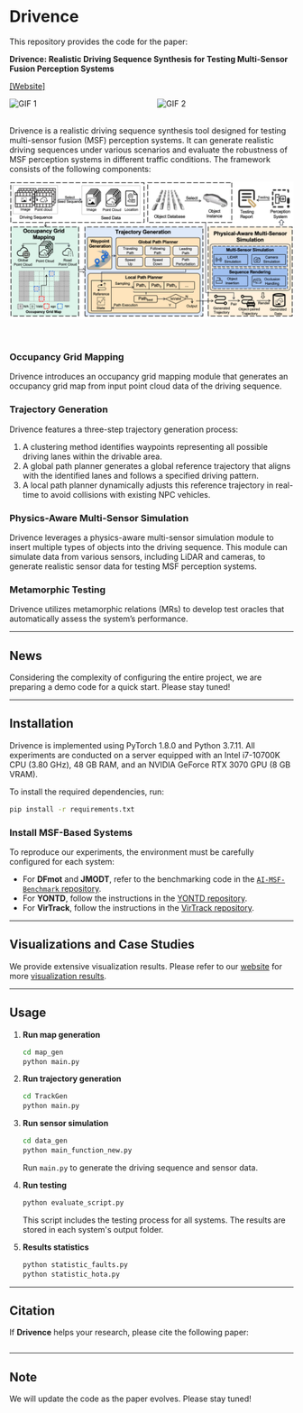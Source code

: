 # Drivence

This repository provides the code for the paper:

**Drivence: Realistic Driving Sequence Synthesis for Testing Multi-Sensor Fusion Perception Systems**

[[Website]](https://sites.google.com/view/drivence)

[//]: # (![]&#40;https://github.com/853108389/drivence_test/blob/main/src/0_110_pic_labels_gen_virmot.gif&#41;  )

[//]: # (![]&#40;https://github.com/853108389/drivence_test/blob/main/src/0_110_pc_labels_gen_virmot.gif&#41;)

<div style="display: flex; justify-content: space-between;">
  <img src="https://github.com/853108389/drivence_test/blob/main/src/0_110_pic_labels_gen_virmot.gif" alt="GIF 1" width="48%">
  <img src="https://github.com/853108389/drivence_test/blob/main/src/0_110_pc_labels_gen_virmot.gif" alt="GIF 2" width="48%">
</div>

<br>

Drivence is a realistic driving sequence synthesis tool designed for testing multi-sensor fusion (MSF) perception systems. It can generate realistic driving sequences under various scenarios and evaluate the robustness of MSF perception systems in different traffic conditions. The framework consists of the following components:

![](https://github.com/853108389/drivence_test/blob/main/src/workflow.png)

<br>

### **Occupancy Grid Mapping**  
Drivence introduces an occupancy grid mapping module that generates an occupancy grid map from input point cloud data of the driving sequence.

### **Trajectory Generation**  
Drivence features a three-step trajectory generation process:  
1. A clustering method identifies waypoints representing all possible driving lanes within the drivable area.  
2. A global path planner generates a global reference trajectory that aligns with the identified lanes and follows a specified driving pattern.  
3. A local path planner dynamically adjusts this reference trajectory in real-time to avoid collisions with existing NPC vehicles.

### **Physics-Aware Multi-Sensor Simulation**  
Drivence leverages a physics-aware multi-sensor simulation module to insert multiple types of objects into the driving sequence. This module can simulate data from various sensors, including LiDAR and cameras, to generate realistic sensor data for testing MSF perception systems.

### **Metamorphic Testing**  
Drivence utilizes metamorphic relations (MRs) to develop test oracles that automatically assess the system’s performance.

---

## **News**  
Considering the complexity of configuring the entire project, we are preparing a demo code for a quick start. Please stay tuned!

---

## **Installation**

Drivence is implemented using PyTorch 1.8.0 and Python 3.7.11. All experiments are conducted on a server equipped with an Intel i7-10700K CPU (3.80 GHz), 48 GB RAM, and an NVIDIA GeForce RTX 3070 GPU (8 GB VRAM).

To install the required dependencies, run:

```bash
pip install -r requirements.txt
```

### **Install MSF-Based Systems**

To reproduce our experiments, the environment must be carefully configured for each system:  
- For **DFmot** and **JMODT**, refer to the benchmarking code in the [`AI-MSF-Benchmark` repository](https://sites.google.com/view/ai-msf-benchmark/benchmark).  
- For **YONTD**, follow the instructions in the [YONTD repository](https://github.com/wangxiyang2022/YONTD-MOT).  
- For **VirTrack**, follow the instructions in the [VirTrack repository](https://github.com/hailanyi/3D-Multi-Object-Tracker).

---

## **Visualizations and Case Studies**  

We provide extensive visualization results. Please refer to our [website](https://sites.google.com/view/drivence/experiment/faults-visualization) for more [visualization results](https://sites.google.com/view/drivence/data-visualization).

---

## **Usage**

1. **Run map generation**  
    ```bash
    cd map_gen
    python main.py
    ```

2. **Run trajectory generation**  
    ```bash
    cd TrackGen
    python main.py
    ```

3. **Run sensor simulation**  
    ```bash
    cd data_gen
    python main_function_new.py
    ```
    Run `main.py` to generate the driving sequence and sensor data.

4. **Run testing**  
    ```bash
    python evaluate_script.py
    ```
    This script includes the testing process for all systems. The results are stored in each system's output folder.

5. **Results statistics**  
    ```bash
    python statistic_faults.py
    python statistic_hota.py
    ```

---

## **Citation**

If **Drivence** helps your research, please cite the following paper:

```bibtex

```

---

## **Note**

We will update the code as the paper evolves. Please stay tuned!
